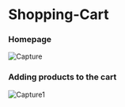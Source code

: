 # Shopping-Cart


### Homepage

![Capture](https://user-images.githubusercontent.com/47879866/83668895-5845f280-a5ee-11ea-9959-d69d889e1a5b.PNG)

### Adding products to the cart

![Capture1](https://user-images.githubusercontent.com/47879866/83669345-0a7dba00-a5ef-11ea-84dc-cbaf0c5e6234.PNG)
